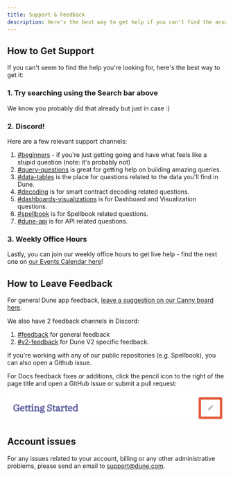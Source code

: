 ```yaml
---
title: Support & Feedback
description: Here's the best way to get help if you can't find the answers you're looking for in our docs!
---
```


## How to Get Support

If you can't seem to find the help you're looking for, here's the best way to get it:

### 1. Try searching using the Search bar above

We know you probably did that already but just in case :)

### 2. Discord!

Here are a few relevant support channels:

1. [#beginners](https://discord.com/channels/757637422384283659/1016725609797402634) - if you're just getting going and have what feels like a stupid question (note: it's probably not)
2. [#query-questions](https://discord.com/channels/757637422384283659/757641002138730588) is great for getting help on building amazing queries.
3. [#data-tables](https://discord.com/channels/757637422384283659/757893948428517376) is the place for questions related to the data you'll find in Dune.
4. [#decoding](https://discord.com/channels/757637422384283659/850326962152538122) is for smart contract decoding related questions.
5. [#dashboards-visualizations](https://discord.com/channels/757637422384283659/857199333136007200) is for Dashboard and Visualization questions.
6. [#spellbook](https://discord.com/channels/757637422384283659/999683200563564655) is for Spellbook related questions.
7. [#dune-api](https://discord.com/channels/757637422384283659/1019910980634939433) is for API related questions.

### 3. Weekly Office Hours

Lastly, you can join our weekly office hours to get live help - find the next one on [our Events Calendar here](https://events.dune.com)!


## How to Leave Feedback

For general Dune app feedback, [leave a suggestion on our Canny board here](https://feedback.dune.com/).

We also have 2 feedback channels in Discord:

1. [#feedback](https://discord.com/channels/757637422384283659/799689116920709170) for general feedback
2. [#v2-feedback](https://discord.com/channels/757637422384283659/1012706316755664926) for Dune V2 specific feedback.

If you're working with any of our public repositories (e.g. Spellbook), you can also open a Github issue.

For Docs feedback fixes or additions, click the pencil icon to the right of the page title and open a GitHub issue or submit a pull request:

![edit docs pencil](images/edit-docs-pencil.png)

## Account issues
For any issues related to your account, billing or any other administrative problems, please send an email to [support@dune.com](mailto:support@dune.com).
